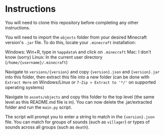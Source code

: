 # Instructions
You will need to clone this repository before completing any other instructions.

You will need to import the `objects` folder from your desired Minecraft version's `.jar` file. To do this, locate your `.minecraft` installation:

Windows: Win+R, type in `%appdata%` and click on `.minecraft`
Mac: I don't know (sorry)
Linux: In the current user directory (`/home/{username}/.minecraft`)

Navigate to `versions/{version}` and copy `{version}.json` and `{version}.jar` into this folder, then extract this file into a new folder (can be done with `Extract Here` on Windows/Linux or `7-Zip > Extract to '*/'` on supported operating systems)

Navigate to `assets/objects` and copy this folder to the top level (the same level as this README.md file is in). You can now delete the .jar/extracted folder and run the `main.py` script.

The script will prompt you to enter a string to match in the `{version}.json` file. You can match for groups of sounds (such as `villager`) or types of sounds across all groups (such as `death`).
